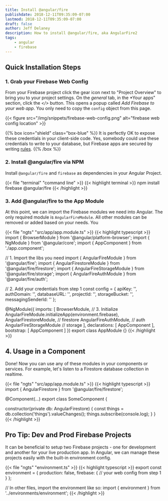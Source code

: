 ```yaml
---
title: Install @angular/fire
publishdate: 2018-12-11T09:35:09-07:00
lastmod: 2018-12-11T09:35:09-07:00
draft: false
author: Jeff Delaney
description: How to install @angular/fire, aka AngularFire2
tags: 
    - angular
    - firebase
---
```



## Quick Installation Steps


### 1. Grab your Firebase Web Config


From your Firebase project click the gear icon next to "Project Overview" to bring you to your project settings.  On the *general* tab, in the *Your apps" section, click the *</>* button. This opens a popup called *Add Firebase to your web app*.  You only need to copy the `config` object from this page. 

{{< figure src="/img/snippets/firebase-web-config.png" alt="firebase web config location" >}}

{{% box icon="shield" class="box-blue" %}}
It is perfectly OK to expose these credentials in your client-side code. Yes, somebody could use these credentials to write to your database, but Firebase apps are secured by writing [rules](/snippets/firestore-rules-recipes/).
{{% /box %}}


### 2. Install @angular/fire via NPM

Install `@angular/fire` and `firebase` as dependencies in your Angular Project. 

{{< file "terminal" "command line" >}}
{{< highlight terminal >}}
npm install firebase @angular/fire
{{< /highlight >}}

### 3. Add @angular/fire to the App Module

At this point, we can import the Firebase modules we need into Angular. The only required module is `AngularFireModule`. All other modules can be removed or added based on your needs. You

{{< file "ngts" "src/app/app.module.ts" >}}
{{< highlight typescript >}}
import { BrowserModule } from '@angular/platform-browser';
import { NgModule } from '@angular/core';
import { AppComponent } from './app.component';

// 1. Import the libs you need
import { AngularFireModule } from '@angular/fire';
import { AngularFirestoreModule } from '@angular/fire/firestore';
import { AngularFireStorageModule } from '@angular/fire/storage';
import { AngularFireAuthModule } from '@angular/fire/auth';

// 2. Add your credentials from step 1
const config = {
    apiKey: '<your-key>',
    authDomain: '<your-project-authdomain>',
    databaseURL: '<your-database-URL>',
    projectId: '<your-project-id>',
    storageBucket: '<your-storage-bucket>',
    messagingSenderId: '<your-messaging-sender-id>'
};

@NgModule({
  imports: [
    BrowserModule,
    // 3. Initialize
    AngularFireModule.initializeApp(environment.firebase),
    AngularFirestoreModule, // firestore
    AngularFireAuthModule, // auth
    AngularFireStorageModule // storage
  ],
  declarations: [ AppComponent ],
  bootstrap: [ AppComponent ]
})
export class AppModule {}
{{< /highlight >}}

## 4. Usage in a Component

Done! Now you can use any of these modules in your components or services. For example, let's listen to a Firestore database collection in realtime. 

{{< file "ngts" "src/app/app.module.ts" >}}
{{< highlight typescript >}}
import { AngularFirestore } from '@angular/fire/firestore';

@Component(...)
export class SomeComponent {

  constructor(private db: AngularFirestore) {
      const things = db.collection('things').valueChanges();
      things.subscribe(console.log);
  }
}
{{< /highlight >}}

## Pro Tip: Dev and Prod Firebase Projects

It can be beneficial to setup two Firebase projects - one for development and another for your live production app. In Angular, we can manage these projects easily with the built-in environment config.

{{< file "ngts" "environment.ts" >}}
{{< highlight typescript >}}
export const environment = {
  production: false,
  firebase: {
      // your web config from step 1
  }
};

// In other files, import the environment like so:
import { environment } from '../environments/environment';
{{< /highlight >}}

